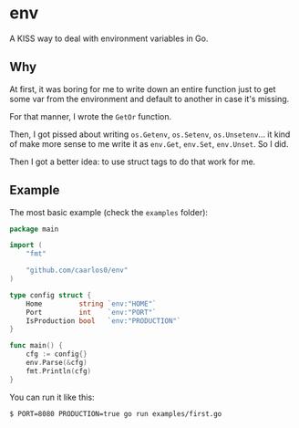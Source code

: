 # env

A KISS way to deal with environment variables in Go.

## Why

At first, it was boring for me to write down an entire function just to
get some var from the environment and default to another in case it's missing.

For that manner, I wrote the `GetOr` function.

Then, I got pissed about writing `os.Getenv`, `os.Setenv`, `os.Unsetenv`...
it kind of make more sense to me write it as `env.Get`, `env.Set`, `env.Unset`.
So I did.

Then I got a better idea: to use struct tags to do that work for me.

## Example

The most basic example (check the `examples` folder):

```go
package main

import (
	"fmt"

	"github.com/caarlos0/env"
)

type config struct {
	Home         string `env:"HOME"`
	Port         int    `env:"PORT"`
	IsProduction bool   `env:"PRODUCTION"`
}

func main() {
	cfg := config{}
	env.Parse(&cfg)
	fmt.Println(cfg)
}
```

You can run it like this:

```sh
$ PORT=8080 PRODUCTION=true go run examples/first.go
```
